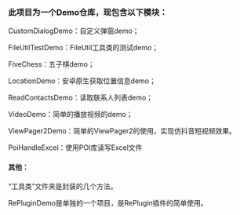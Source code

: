 ### 此项目为一个Demo仓库，现包含以下模块：

CustomDialogDemo：自定义弹窗demo；

FileUtilTestDemo：FileUtil工具类的测试demo；

FiveChess：五子棋demo；

LocationDemo：安卓原生获取位置信息demo；

ReadContactsDemo：读取联系人列表demo；

VideoDemo：简单的播放视频的demo；

ViewPager2Demo：简单的ViewPager2的使用，实现仿抖音短视频效果。

PoiHandleExcel：使用POI库读写Excel文件



#### 其他：

“工具类”文件夹是封装的几个方法。

RePluginDemo是单独的一个项目，是RePlugin插件的简单使用。